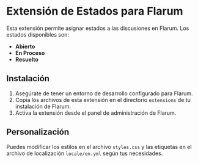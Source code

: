 # Extensión de Estados para Flarum

Esta extensión permite asignar estados a las discusiones en Flarum. Los estados disponibles son:
- **Abierto**
- **En Proceso**
- **Resuelto**

## Instalación

1. Asegúrate de tener un entorno de desarrollo configurado para Flarum.
2. Copia los archivos de esta extensión en el directorio `extensions` de tu instalación de Flarum.
3. Activa la extensión desde el panel de administración de Flarum.

## Personalización

Puedes modificar los estilos en el archivo `styles.css` y las etiquetas en el archivo de localización `locale/en.yml` según tus necesidades.
